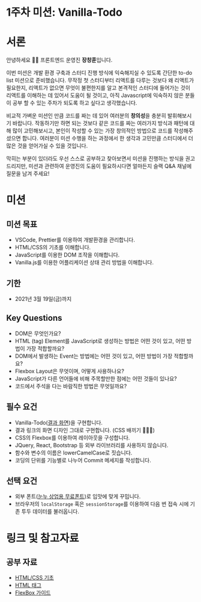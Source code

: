 # 1주차 미션: Vanilla-Todo

# 서론

안녕하세요 🙌🏻 프론트엔드 운영진 **장창훈**입니다.

이번 미션은 개발 환경 구축과 스터디 진행 방식에 익숙해지실 수 있도록 간단한 to-do list 미션으로 준비했습니다. 무작정 첫 스터디부터 리액트를 다루는 것보다 왜 리액트가 필요한지, 리액트가 없으면 무엇이 불편한지를 알고 본격적인 스터디에 들어가는 것이 리액트를 이해하는 데 있어서 도움이 될 것이고, 아직 Javascript에 익숙하지 않은 분들이 공부 할 수 있는 주차가 되도록 하고 싶다고 생각했습니다.

비교적 가벼운 미션인 만큼 코드를 짜는 데 있어 여러분의 **창의성**을 충분히 발휘해보시기 바랍니다. 작동하기만 하면 되는 것보다 같은 코드를 짜는 여러가지 방식과 패턴에 대해 많이 고민해보시고, 본인이 작성할 수 있는 가장 창의적인 방법으로 코드를 작성해주셨으면 합니다. 여러분이 미션 수행을 하는 과정에서 한 생각과 고민만큼 스터디에서 더 많은 것을 얻어가실 수 있을 것입니다.

막히는 부분이 있더라도 우선 스스로 공부하고 찾아보면서 미션을 진행하는 방식을 권고드리지만, 미션과 관련하여 운영진의 도움이 필요하시다면 얼마든지 슬랙 Q&A 채널에 질문을 남겨 주세요!

# 미션

## 미션 목표

- VSCode, Prettier를 이용하여 개발환경을 관리합니다.
- HTML/CSS의 기초를 이해합니다.
- JavaScript를 이용한 DOM 조작을 이해합니다.
- Vanilla.js를 이용한 어플리케이션 상태 관리 방법을 이해합니다.

## 기한

- 2021년 3월 19일(금)까지

## Key Questions

- DOM은 무엇인가요?
- HTML (tag) Element를 JavaScript로 생성하는 방법은 어떤 것이 있고, 어떤 방법이 가장 적합할까요?
- DOM에서 발생하는 Event는 방법에는 어떤 것이 있고, 어떤 방법이 가장 적합할까요?
- Flexbox Layout은 무엇이며, 어떻게 사용하나요?
- JavaScript가 다른 언어들에 비해 주목할만한 점에는 어떤 것들이 있나요?
- 코드에서 주석을 다는 바람직한 방법은 무엇일까요?

## 필수 요건

- Vanilla-Todo([결과 화면](https://vanilla-answer.vercel.app/))을 구현합니다.
- 결과 링크의 화면 디자인 그대로 구현합니다. (CSS 배끼기 🙅🏻‍♂️)
- CSS의 Flexbox를 이용하여 레이아웃을 구성합니다.
- JQuery, React, Bootstrap 등 외부 라이브러리를 사용하지 않습니다.
- 함수와 변수의 이름은 lowerCamelCase로 짓습니다.
- 코딩의 단위를 기능별로 나누어 Commit 메세지를 작성합니다.

## 선택 요건

- 외부 폰트([눈누 상업용 무료폰트](https://noonnu.cc/))로 입맛에 맞게 꾸밉니다.
- 브라우저의 `localStorage` 혹은 `sessionStorage`를 이용하여 다음 번 접속 시에 기존 투두 데이터를 불러옵니다.

# 링크 및 참고자료

## 공부 자료

- [HTML/CSS 기초](https://heropy.blog/2019/04/24/html-css-starter/)
- [HTML 태그](https://heropy.blog/2019/05/26/html-elements/)
- [FlexBox 가이드](https://heropy.blog/2018/11/24/css-flexible-box/)

